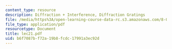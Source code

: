 ```yaml
---
content_type: resource
description: Diffraction + Interference, Diffraction Gratings
file: /media/https%3A/open-learning-course-data-rc.s3.amazonaws.com/8-03-physics-iii-spring-2003/b6f7087bf72a19b8fcdc17991a3ec92d_lec21.pdf
file_type: application/pdf
resourcetype: Document
title: lec21.pdf
uid: b6f7087b-f72a-19b8-fcdc-17991a3ec92d
---
```

